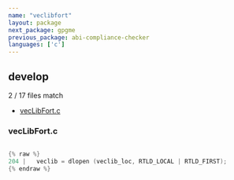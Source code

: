 ```yaml
---
name: "veclibfort"
layout: package
next_package: gpgme
previous_package: abi-compliance-checker
languages: ['c']
---
```

## develop
2 / 17 files match

 - [vecLibFort.c](#veclibfortc)

### vecLibFort.c

```c

{% raw %}
204 |   veclib = dlopen (veclib_loc, RTLD_LOCAL | RTLD_FIRST);
{% endraw %}

```
